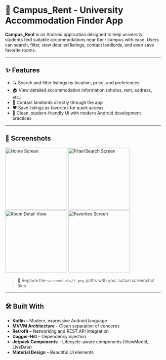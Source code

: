 # 🏫 Campus_Rent - University Accommodation Finder App

**Campus_Rent** is an Android application designed to help university students find suitable accommodations near their campus with ease. Users can search, filter, view detailed listings, contact landlords, and even save favorite rooms.

---

## ✨ Features

- 🔍 Search and filter listings by location, price, and preferences
- 🏠 View detailed accommodation information (photos, rent, address, etc.)
- 💬 Contact landlords directly through the app
- ❤️ Save listings as favorites for quick access
- 🧭 Clean, student-friendly UI with modern Android development practices

---

## 📸 Screenshots

<p float="left">
  <img src="screenshots/screenshot1.png" width="200" alt="Home Screen">
  <img src="screenshots/screenshot2.png" width="200" alt="Filter/Search Screen">
  <img src="screenshots/screenshot3.png" width="200" alt="Room Detail View">
  <img src="screenshots/screenshot4.png" width="200" alt="Favorites Screen">
</p>

> 📌 Replace the `screenshots/*.png` paths with your actual screenshot files

---

## 🛠️ Built With

- **Kotlin** – Modern, expressive Android language
- **MVVM Architecture** – Clean separation of concerns
- **Retrofit** – Networking and REST API integration
- **Dagger-Hilt** – Dependency injection
- **Jetpack Components** – Lifecycle-aware components (ViewModel, LiveData)
- **Material Design** – Beautiful UI elements
